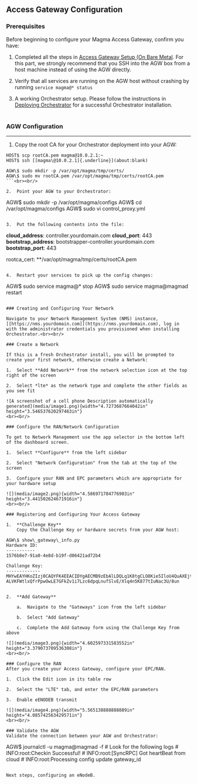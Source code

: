 ## Access Gateway Configuration

### Prerequisites
Before beginning to configure your Magma Access Gateway, confirm you have:

1.  Completed all the steps in [Access Gateway Setup (On Bare
    Metal](https://facebookincubator.github.io/magma/docs/lte/setup_deb).
    For this part, we strongly recommend that you SSH into the AGW box from a host machine instead of using the AGW directly.

2.  Verify that all services are running on the AGW host without crashing by running ```service magma@* status```

3.  A working Orchestrator setup. Please follow the instructions in [Deploying
    Orchestrator](https://facebookincubator.github.io/magma/docs/orc8r/deploying) for a successful Orchestrator installation.<br><br/>


### AGW Configuration 
----------------------------

1.  Copy the root CA for your Orchestrator deployment into your AGW:

```
HOST$ scp rootCA.pem magma@10.0.2.1:~
HOST$ ssh [[magma\@10.0.2.1]{.underline}](about:blank)

AGW\$ sudo mkdir -p /var/opt/magma/tmp/certs/
AGW\$ sudo mv rootCA.pem /var/opt/magma/tmp/certs/rootCA.pem
```<br><br/>

2.  Point your AGW to your Orchestrator:

```
AGW$ sudo mkdir -p /var/opt/magma/configs
AGW$ cd /var/opt/magma/configs
AGW$ sudo vi control_proxy.yml
```<br><br/>

3.  Put the following contents into the file:

```
**cloud_address**: controller.yourdomain.com
**cloud_port**: 443
**bootstrap_address**: bootstrapper-controller.yourdomain.com
**bootstrap_port**: 443

rootca_cert: **/var/opt/magma/tmp/certs/rootCA.pem
```<br><br/>

4.  Restart your services to pick up the config changes:

```
AGW$ sudo service magma@* stop
AGW$ sudo service magma@magmad restart
```<br><br/>

### Creating and Configuring Your Network

Navigate to your Network Management System (NMS) instance,
[[https://nms.yourdomain.com]](https://nms.yourdomain.com), log in with the administrator credentials you provisioned when installing Orchestrator.<br><br/>

### Create a Network

If this is a fresh Orchestrator install, you will be prompted to create your first network, otherwise create a Network:

1.  Select **Add Network** from the network selection icon at the top right of the screen

2.  Select *lte* as the network type and complete the other fields as you see fit

![A screenshot of a cell phone Description automatically
generated](media/image1.png){width="4.7273687664042in"
height="3.546537620297463in"}
<br><br/>

### Configure the RAN/Network Configuration

To get to Network Management use the app selector in the bottom left of the dashboard screen.

1.  Select **Configure** from the left sidebar

2.  Select "Network Configuration" from the tab at the top of the screen

3.  Configure your RAN and EPC parameters which are appropriate for your hardware setup

![](media/image2.png){width="4.586971784776903in"
height="3.441502624671916in"}
<br><br/>

### Registering and Configuring Your Access Gateway

1.  **Challenge Key**
    Copy the Challenge Key or hardware secrets from your AGW host:

```
    AGW\$ show\_gateway\_info.py
    Hardware ID:
    -----------
    1576b8e7-91a0-4e8d-b19f-d06421ad72b4
    
    Challenge Key:
    -------------
    MHYwEAYHKoZIzj0CAQYFK4EEACIDYgAECMB9zEbAlLDQLq1K8tgCLO8Kie5IloU4QuAXEjtR19jt0KTkRzTYcBK1XwA+C6                              
    ALVKFWtlxQfrPpwOwLE7GFkZv1i7Lzc6dpqLnufSlvE/Xlq4n5K877tIuNac3U/8un
```

2.  **Add Gateway**

    a.  Navigate to the "Gateways" icon from the left sidebar

    b.  Select "Add Gateway"

    c.  Complete the Add Gateway form using the Challenge Key from above

![](media/image3.png){width="4.602597331583552in"
height="3.379073709536308in"}
<br><br/>

### Configure the RAN
After you create your Access Gateway, configure your EPC/RAN.

1.  Click the Edit icon in its table row

2.  Select the "LTE" tab, and enter the EPC/RAN parameters

3.  Enable eENODEB transmit

![](media/image4.png){width="5.565138888888889in"
height="4.085742563429571in"}
<br><br/>

### Validate the AGW
Validate the connection between your AGW and Orchestrator:

```
AGW$ journalctl -u magma@magmad -f
    # Look for the following logs
    # INFO:root:Checkin Successful!
    # INFO:root:\[SyncRPC\] Got heartBeat from cloud
    # INFO:root:Processing config update gateway\_id
```<br><br/>

Next steps, configuring an eNodeB.
